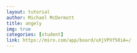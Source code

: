```yaml
---
layout: tutorial
author: Michael McDermott
title: angely
img: true
categories: [student]
link: https://miro.com/app/board/uXjVPXf50iA=/
---
```

